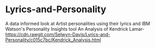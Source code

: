 # Lyrics-and-Personality
A data informed look at Artist personalities using their lyrics and IBM Watson's Personality Insights tool
 An Analysis of Kendrick Lamar-https://cdn.rawgit.com/Selwyn-Davis/Lyrics-and-Personality/c015c7bc/Kendrick_Analysis.html
